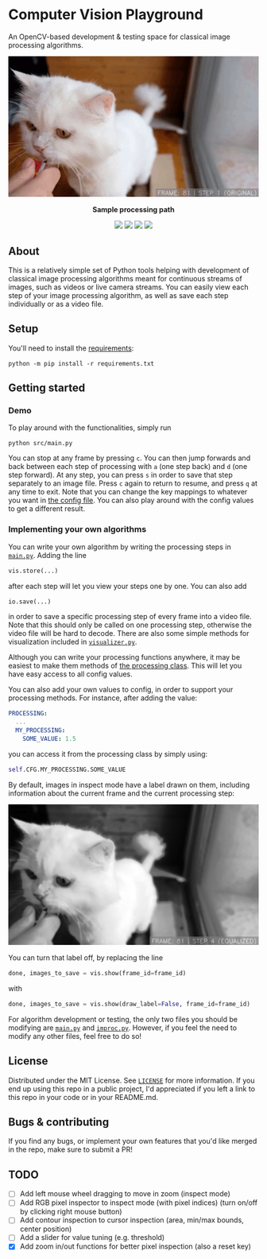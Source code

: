 # Computer Vision Playground
An OpenCV-based development & testing space for classical image processing algorithms.

<p align="center">
	<img src="resources/visualized.gif"/>
</p>

<p align="center">
<b>Sample processing path</b>
</p>
<div align="center">

![](https://img.shields.io/badge/License-MIT-brightgreen?style=for-the-badge)
![](https://img.shields.io/badge/python-3.6+-blue?style=for-the-badge&logo=python&logoColor=blue)
![](https://img.shields.io/badge/opencv-4.x-yellow?style=for-the-badge&logo=opencv&logoColor=yellow)
![](https://img.shields.io/badge/numpy-1.22+-red?style=for-the-badge&logo=numpy&logoColor=red)

</div>

<!-- TOC here -->

## About
This is a relatively simple set of Python tools helping with development of classical image processing algorithms meant for continuous streams of images, such as videos or live camera streams. You can easily view each step of your image processing algorithm, as well as save each step individually or as a video file.

## Setup
You'll need to install the [requirements](requirements.txt):
```shell
python -m pip install -r requirements.txt
```

## Getting started
### Demo
To play around with the functionalities, simply run
```shell
python src/main.py
```
You can stop at any frame by pressing `c`. You can then jump forwards and back between each step of processing with `a` (one step back) and `d` (one step forward). At any step, you can press `s` in order to save that step separately to an image file. Press `c` again to return to resume, and press `q` at any time to exit. Note that you can change the key mappings to whatever you want in [the config file](config/config.yaml). You can also play around with the config values to get a different result.

### Implementing your own algorithms
You can write your own algorithm by writing the processing steps in [`main.py`](src/main.py). Adding the line 
```py
vis.store(...)
``` 
after each step will let you view your steps one by one. You can also add 
```py
io.save(...)
```
in order to save a specific processing step of every frame into a video file. Note that this should only be called on one processing step, otherwise the video file will be hard to decode.
There are also some simple methods for visualization included in [`visualizer.py`](src/visualizer.py).

Although you can write your processing functions anywhere, it may be easiest to make them methods of 
[the processing class](src/improc.py). This will let you have easy access to all config values.

You can also add your own values to config, in order to support your processing methods. For instance, after adding the value:
```yaml
PROCESSING:
  ...
  MY_PROCESSING:
    SOME_VALUE: 1.5
```
you can access it from the processing class by simply using:
```py
self.CFG.MY_PROCESSING.SOME_VALUE
```

By default, images in inspect mode have a label drawn on them, including information about the current frame and the current processing step:
<p align="center">
 <img src="resources/label.png"/>
</p>

You can turn that label off, by replacing the line
```py
done, images_to_save = vis.show(frame_id=frame_id)
```
with
```py
done, images_to_save = vis.show(draw_label=False, frame_id=frame_id)
```
For algorithm development or testing, the only two files you should be modifying are [`main.py`](src/main.py) and [`improc.py`](src/improc.py). However, if you feel the need to modify any other files, feel free to do so!


## License
Distributed under the MIT License. See [`LICENSE`](LICENSE) for more information. If you end up using this repo in a public project, I'd appreciated if you left a link to this repo in your code or in your README.md.


## Bugs & contributing
If you find any bugs, or implement your own features that you'd like merged in the repo, make sure to
submit a PR!




## TODO
- [ ] Add left mouse wheel dragging to move in zoom (inspect mode)
- [ ] Add RGB pixel inspector to inspect mode (with pixel indices) (turn on/off by clicking right mouse button)
- [ ] Add contour inspection to cursor inspection (area, min/max bounds, center position)
- [ ] Add a slider for value tuning (e.g. threshold)
- [X] Add zoom in/out functions for better pixel inspection (also a reset key)